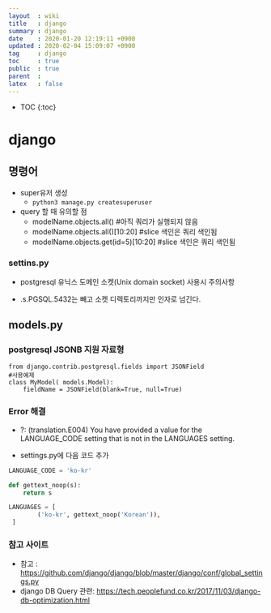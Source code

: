 ```yaml
---
layout  : wiki
title   : django
summary : django
date    : 2020-01-20 12:19:11 +0900
updated : 2020-02-04 15:09:07 +0900
tag     : django
toc     : true
public  : true
parent  : 
latex   : false
---
```

* TOC
{:toc}

# django

## 명령어
* super유저 생성 
	* `python3 manage.py createsuperuser` 
* query 할 때 유의할 점
	* modelName.objects.all() #아직 쿼리가 실행되지 않음
	* modelName.objects.all()[10:20] #slice 색인은 쿼리 색인됨
	* modelName.objects.get(id=5)[10:20] #slice 색인은 쿼리 색인됨

### settins.py
* postgresql 유닉스 도메인 소켓(Unix domain socket) 사용시 주의사항
- .s.PGSQL.5432는 빼고 소켓 디렉토리까지만 인자로 넘긴다. 

## models.py


### postgresql JSONB 지원 자료형
```
from django.contrib.postgresql.fields import JSONField
#사용예제
class MyModel( models.Model):
    fieldName = JSONField(blank=True, null=True)
```

### Error 해결
* ?: (translation.E004) You have provided a value for the LANGUAGE_CODE setting that is not in the LANGUAGES setting.
- settings.py에 다음 코드 추가
 
```python
LANGUAGE_CODE = 'ko-kr'

def gettext_noop(s):
    return s

LANGUAGES = [ 
        ('ko-kr', gettext_noop('Korean')),
 ]
```

### 참고 사이트
- 참고 : https://github.com/django/django/blob/master/django/conf/global_settings.py
- django DB Query 관련: https://tech.peoplefund.co.kr/2017/11/03/django-db-optimization.html 
